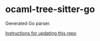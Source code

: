 # ocaml-tree-sitter-go

Generated Go parser.

[Instructions for updating this repo](https://github.com/returntocorp/ocaml-tree-sitter-languages/blob/master/doc/release.md)
